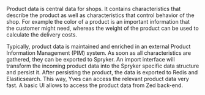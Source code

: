 Product data is central data for shops. It contains characteristics that describe the product as well as characteristics that control behavior of the shop. For example the color of a product is an important information that the customer might need, whereas the weight of the product can be used to calculate the delivery costs.

Typically, product data is maintained and enriched in an external Product Information Management (PIM) system. As soon as all characteristics are gathered, they can be exported to Spryker. An import interface will transform the incoming product data into the Spryker specific data structure and persist it. After persisting the product, the data is exported to Redis and Elasticsearch. This way, Yves can access the relevant product data very fast. A basic UI allows to access the product data from Zed back-end.

<!-- ../../../resources/images/product_information_management_thumb_0_48.png -->

<!--
**See also:**

* [Defining Variants with Abstract and Concrete Products](https://documentation.spryker.com/v4/docs/product-define-variants)
* [Product Attributes](https://documentation.spryker.com/v4/docs/product-attributes)
* [Product Options](https://documentation.spryker.com/v4/docs/product-options-1)
* [Product Domain Model](https://documentation.spryker.com/v4/docs/product-domain-model)
* [Product Lifecycle](https://documentation.spryker.com/v4/docs/product-lifecycle)

-->
